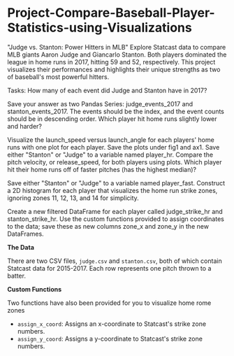 # Project-Compare-Baseball-Player-Statistics-using-Visualizations
"Judge vs. Stanton: Power Hitters in MLB" Explore Statcast data to compare MLB giants Aaron Judge and Giancarlo Stanton. Both players dominated the league in home runs in 2017, hitting 59 and 52, respectively. This project visualizes their performances and highlights their unique strengths as two of baseball's most powerful hitters.

Tasks:
How many of each event did Judge and Stanton have in 2017?

Save your answer as two Pandas Series: judge_events_2017 and stanton_events_2017.
The events should be the index, and the event counts should be in descending order.
Which player hit home runs slightly lower and harder?

Visualize the launch_speed versus launch_angle for each players' home runs with one plot for each player. Save the plots under fig1 and ax1.
Save either "Stanton" or "Judge" to a variable named player_hr.
Compare the pitch velocity, or release_speed, for both players using plots. Which player hit their home runs off of faster pitches (has the highest median)?

Save either "Stanton" or "Judge" to a variable named player_fast.
Construct a 2D histogram for each player that visualizes the home run strike zones, ignoring zones 11, 12, 13, and 14 for simplicity.

Create a new filtered DataFrame for each player called judge_strike_hr and stanton_strike_hr.
Use the custom functions provided to assign coordinates to the data; save these as new columns zone_x and zone_y in the new DataFrames.

**The Data**

There are two CSV files, `judge.csv` and `stanton.csv`, both of which contain Statcast data for 2015-2017. Each row represents one pitch thrown to a batter. 

**Custom Functions**

Two functions have also been provided for you to visualize home rome zones
- `assign_x_coord`: Assigns an x-coordinate to Statcast's strike zone numbers.
- `assign_y_coord`: Assigns a y-coordinate to Statcast's strike zone numbers.
